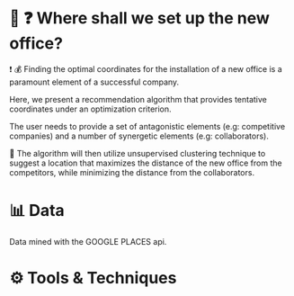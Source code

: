 # :office: :question: Where shall we set up the new office?

:exclamation: :moneybag: Finding the optimal coordinates for the installation of a new office is a paramount element of a successful company. 

Here, we present a recommendation algorithm that provides tentative coordinates under an optimization criterion. 

The user needs to provide a set of antagonistic elements (e.g: competitive companies) and a number of synergetic elements (e.g:  collaborators). 

:mag_right: The algorithm will then utilize unsupervised clustering technique to suggest a location that maximizes the distance of the new office from the competitors, while minimizing the distance from the collaborators.     


# :bar_chart: Data
Data mined with the GOOGLE PLACES api. 

# ⚙️ Tools & Techniques
